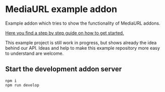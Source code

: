 # MediaURL example addon

Example addon which tries to show the functionality of MediaURL addons.

[Here you find a step by step guide on how to get started.](https://github.com/mediaurl/mediaurl-js/blob/master/README.md)

This example project is still work in progress, but shows already the idea behind our API.
Ideas and help to make this example repository more easy to understand are welcome.

## Start the development addon server

```shell
npm i
npm run develop
```

